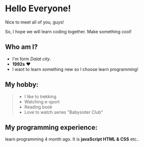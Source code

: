 # Hello Everyone!

Nice to meet all of you, guys!

So, I hope we will learn coding together. Make something cool!

## Who am I?

- I'm form _Dalat city_.
- **1992s** :heart:
- I want to learn something new so I choose learn programming!

## My hobby:

> - I like to trekking
> - Watching e-sport
> - Reading book
> - Love to watch series "Babysister Club"

## My programming experience:

learn programming 4 month ago. It is **javaScript HTML & CSS** etc..

